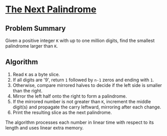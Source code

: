 # [The Next Palindrome](https://www.spoj.com/problems/PALIN)

## Problem Summary
Given a positive integer `K` with up to one million digits, find the smallest palindrome larger than `K`.

## Algorithm
1. Read `K` as a byte slice.
2. If all digits are '9', return `1` followed by `n-1` zeros and ending with `1`.
3. Otherwise, compare mirrored halves to decide if the left side is smaller than the right.
4. Mirror the left half onto the right to form a palindrome.
5. If the mirrored number is not greater than `K`, increment the middle digit(s) and propagate the carry leftward, mirroring after each change.
6. Print the resulting slice as the next palindrome.

The algorithm processes each number in linear time with respect to its length and uses linear extra memory.
